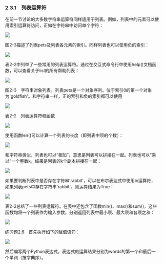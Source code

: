    

### 2.3.1　列表运算符

在前一节讨论的大多数字符串运算符同样适用于列表。例如，列表中的元素可以使用索引运算符访问，正如在字符串中访问单个字符：

![](0-Assets/Epubook/程序员编程语言经典合集（计算机科学丛书5册套装），javapython编程语言含经典教材龙书《编译原理》%20(Bruce%20Eckel%20%20Alfred%20V.%20Aho%20%20Monica%20S.%20Lam%20etc.)%20(Z-Library)/images/image07925.jpeg)

图2-3描述了列表pets及列表各元素的索引。同样列表也可以使用负的索引：

![](0-Assets/Epubook/程序员编程语言经典合集（计算机科学丛书5册套装），javapython编程语言含经典教材龙书《编译原理》%20(Bruce%20Eckel%20%20Alfred%20V.%20Aho%20%20Monica%20S.%20Lam%20etc.)%20(Z-Library)/images/image07926.jpeg)

表2-2中列举了一些常用的列表运算符。通过在交互式命令行中使用help()文档函数，可以查看关于list的所有帮助列表：

![](0-Assets/Epubook/程序员编程语言经典合集（计算机科学丛书5册套装），javapython编程语言含经典教材龙书《编译原理》%20(Bruce%20Eckel%20%20Alfred%20V.%20Aho%20%20Monica%20S.%20Lam%20etc.)%20(Z-Library)/images/image07927.jpeg)

图2-3　字符串对象列表。列表pets是一个对象序列。位于索引0的第一个对象为'goldfish'。和字符串一样，正的索引和负的索引都可以使用

![](0-Assets/Epubook/程序员编程语言经典合集（计算机科学丛书5册套装），javapython编程语言含经典教材龙书《编译原理》%20(Bruce%20Eckel%20%20Alfred%20V.%20Aho%20%20Monica%20S.%20Lam%20etc.)%20(Z-Library)/images/image07928.jpeg)

表2-2　列表运算符和函数

![](0-Assets/Epubook/程序员编程语言经典合集（计算机科学丛书5册套装），javapython编程语言含经典教材龙书《编译原理》%20(Bruce%20Eckel%20%20Alfred%20V.%20Aho%20%20Monica%20S.%20Lam%20etc.)%20(Z-Library)/images/image07929.jpeg)

使用函数len()可以计算一个列表的长度（即列表中项的个数）：

![](0-Assets/Epubook/程序员编程语言经典合集（计算机科学丛书5册套装），javapython编程语言含经典教材龙书《编译原理》%20(Bruce%20Eckel%20%20Alfred%20V.%20Aho%20%20Monica%20S.%20Lam%20etc.)%20(Z-Library)/images/image07930.jpeg)

和字符串类似，列表也可以“相加”，意思是列表可以拼接在一起。列表也可以“乘以”一个整数k，结果是列表的k个副本拼接在一起：

![](0-Assets/Epubook/程序员编程语言经典合集（计算机科学丛书5册套装），javapython编程语言含经典教材龙书《编译原理》%20(Bruce%20Eckel%20%20Alfred%20V.%20Aho%20%20Monica%20S.%20Lam%20etc.)%20(Z-Library)/images/image07931.jpeg)

如果要判断列表中是否存在字符串'rabbit'，可以在布尔表达式中使用in运算符，如果列表pets中存在字符串'rabbit'，则运算结果为True：

![](0-Assets/Epubook/程序员编程语言经典合集（计算机科学丛书5册套装），javapython编程语言含经典教材龙书《编译原理》%20(Bruce%20Eckel%20%20Alfred%20V.%20Aho%20%20Monica%20S.%20Lam%20etc.)%20(Z-Library)/images/image07932.jpeg)

表2-2总结了一些列表运算符。在表中还包含了函数min()、max()和sum()，这些函数均将一个列表作为输入参数，分别返回列表中最小项、最大项和各项之和：

![](0-Assets/Epubook/程序员编程语言经典合集（计算机科学丛书5册套装），javapython编程语言含经典教材龙书《编译原理》%20(Bruce%20Eckel%20%20Alfred%20V.%20Aho%20%20Monica%20S.%20Lam%20etc.)%20(Z-Library)/images/image07933.jpeg)

练习题2.6　首先执行如下的赋值语句：

![](0-Assets/Epubook/程序员编程语言经典合集（计算机科学丛书5册套装），javapython编程语言含经典教材龙书《编译原理》%20(Bruce%20Eckel%20%20Alfred%20V.%20Aho%20%20Monica%20S.%20Lam%20etc.)%20(Z-Library)/images/image07934.jpeg)

然后编写两个Python表达式，表达式的运算结果分别为words的第一个和最后一个单词（按字典序）。